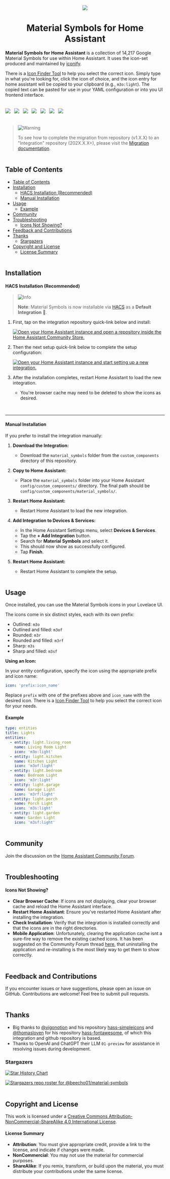 <div align="center">
    <img src="https://raw.githubusercontent.com/beecho01/material-symbols/refs/heads/main/custom_components/material_symbols/images/Banner_Image.png">
     <h1 align="center">Material Symbols for Home Assistant</h1>
</div>

**Material Symbols for Home Assistant** is a collection of 14,217 Google Material Symbols for use within Home Assistant. It uses the icon-set produced and maintained by [iconify](https://github.com/iconify/icon-sets).

There is a [Icon Finder Tool](https://beecho01.github.io/material-symbols-iconfinder/) to help you select the correct icon. Simply type in what you're looking for, click the icon of choice, and the icon entry for home assistant will be copied to your clipboard (e.g., `m3o:light`). The copied text can be pasted for use in your YAML configuration or into you UI frontend interface.

<img src="https://raw.githubusercontent.com/beecho01/material-symbols/refs/heads/main/docs/assets/images/Line.svg" alt="line break" width="100%" height="3px">


<div align="left">
  <br>
  <img src="https://img.shields.io/badge/built_for-Home_Assistant-47BFF5?style=for-the-badge"> &nbsp;
  <a href="http://creativecommons.org/licenses/by-nc-sa/4.0/"><img src="https://img.shields.io/badge/license-CC--BY--NC--SA--4.0-lightgrey?style=for-the-badge"></a> &nbsp;
  <img src="https://img.shields.io/github/downloads/beecho01/material-symbols/total?style=for-the-badge"> &nbsp;
  <img src="https://img.shields.io/github/v/release/beecho01/material-symbols?style=for-the-badge"> &nbsp;
  <img src="https://img.shields.io/github/repo-size/beecho01/material-symbols?style=for-the-badge"> &nbsp;
  <img src="https://img.shields.io/github/last-commit/beecho01/material-symbols?style=for-the-badge"> &nbsp;
  <img src="https://img.shields.io/github/issues-closed/beecho01/material-symbols/icon%20request?label=community%20requests&style=for-the-badge">
  <br>
  <br>
</div>

<img src="https://raw.githubusercontent.com/beecho01/material-symbols/refs/heads/main/docs/assets/images/Line.svg" alt="line break" width="100%" height="3px">

> <picture>
>   <source media="(prefers-color-scheme: light)" srcset="https://raw.githubusercontent.com/Mqxx/GitHub-Markdown/main/blockquotes/badge/light-theme/warning.svg">
>   <img alt="Warning" src="https://raw.githubusercontent.com/Mqxx/GitHub-Markdown/main/blockquotes/badge/dark-theme/warning.svg">
> </picture>
>
> To see how to complete the migration from repository (v1.X.X) to an "Integration" repository (202X.X.X+), please visit the [Migration documentation](https://github.com/beecho01/material-symbols/blob/main/docs/Migration.md).

<img src="https://raw.githubusercontent.com/beecho01/material-symbols/refs/heads/main/docs/assets/images/Line.svg" alt="line break" width="100%" height="3px">

## <a name="table-of-contents"></a>Table of Contents

- [Table of Contents](#table-of-contents)
- [Installation](#installation)
    - [HACS Installation (Recommended)](#hacs-installation-recommended)
    - [Manual Installation](#manual-installation)
- [Usage](#usage)
    - [Example](#example)
- [Community](#community)
- [Troubleshooting](#troubleshooting)
    - [Icons Not Showing?](#icons-not-showing)
- [Feedback and Contributions](#feedback-and-contributions)
- [Thanks](#thanks)
  - [Stargazers](#stargazers)
- [Copyright and License](#copyright-and-license)
    - [License Summary](#license-summary)

<img src="https://raw.githubusercontent.com/beecho01/material-symbols/refs/heads/main/docs/assets/images/Line.svg" alt="line break" width="100%" height="3px">

## <a name="installation"></a>Installation

#### <a name="hacs-installation-recommended"></a>HACS Installation (Recommended)

> <picture>
>   <source media="(prefers-color-scheme: light)" srcset="https://raw.githubusercontent.com/Mqxx/GitHub-Markdown/main/blockquotes/badge/light-theme/info.svg">
>   <img alt="Info" src="https://raw.githubusercontent.com/Mqxx/GitHub-Markdown/main/blockquotes/badge/dark-theme/info.svg">
> </picture><br>
>
> **Note**: Material Symbols is now installable via [HACS](https://hacs.xyz) as a **Default Integration** 🥳.


1. First, tap on the integration repository quick-link below and install:

    [![Open your Home Assistant instance and open a repository inside the Home Assistant Community Store.](https://my.home-assistant.io/badges/hacs_repository.svg)](https://my.home-assistant.io/redirect/hacs_repository/?owner=beecho01&repository=material-symbols)

2. Then the next setup quick-link below to complete the setup configuration:

    [![Open your Home Assistant instance and start setting up a new integration.](https://my.home-assistant.io/badges/config_flow_start.svg)](https://my.home-assistant.io/redirect/config_flow_start/?domain=material_symbols)

3. After the installation completes, restart Home Assistant to load the new integration.
    - You're browser cache may need to be deleted to show the icons as desired.

<br>

---

#### <a name="manual-installation"></a>Manual Installation

If you prefer to install the integration manually:

1. **Download the Integration:**

   - Download the `material_symbols` folder from the `custom_components` directory of this repository.

2. **Copy to Home Assistant:**

   - Place the `material_symbols` folder into your Home Assistant `config/custom_components/` directory. The final path should be `config/custom_components/material_symbols/`.

3. **Restart Home Assistant:**

   - Restart Home Assistant to load the new integration.
  
4. **Add Integration to Devices & Services:**

   - In the Home Assistant Settings menu, select **Devices & Services**.
   - Tap the **+ Add Integration** button.
   - Search for **Material Symbols** and select it.
   - This should now show as successfully configured.
   - Tap **Finish**.
  
5. **Restart Home Assistant:**

   - Restart Home Assistant to complete the setup.

<img src="https://raw.githubusercontent.com/beecho01/material-symbols/refs/heads/main/docs/assets/images/Line.svg" alt="line break" width="100%" height="3px">

## <a name="usage"></a>Usage

Once installed, you can use the Material Symbols icons in your Lovelace UI.

  The icons come in six distinct styles, each with its own prefix:
- Outlined: `m3o`
- Outlined and filled: `m3of`
- Rounded: `m3r`
- Rounded and filled: `m3rf`
- Sharp: `m3s`
- Sharp and filled: `m3sf`

**Using an Icon:**

  In your entity configuration, specify the icon using the appropriate prefix and icon name:

  ```yaml
  icon: 'prefix:icon_name'
  ```

  Replace `prefix` with one of the prefixes above and `icon_name` with the desired icon. There is a [Icon Finder Tool](https://beecho01.github.io/material-symbols-iconfinder/) to help you select the correct icon for your needs.

#### <a name="example"></a>Example
  ```yaml
  type: entities
  title: Lights
  entities:
    - entity: light.living_room
      name: Living Room Light
      icon: 'm3o:light'
    - entity: light.kitchen
      name: Kitchen Light
      icon: 'm3of:light'
    - entity: light.bedroom
      name: Bedroom Light
      icon: 'm3r:light'
    - entity: light.garage
      name: Garage Light
      icon: 'm3rf:light'
    - entity: light.porch
      name: Porch Light
      icon: 'm3s:light'
    - entity: light.garden
      name: Garden Light
      icon: 'm3sf:light'
  ```

<img src="https://raw.githubusercontent.com/beecho01/material-symbols/refs/heads/main/docs/assets/images/Line.svg" alt="line break" width="100%" height="3px">

## <a name="community"></a>Community
Join the discussion on the [Home Assistant Community Forum](https://community.home-assistant.io/t/material-symbols-for-home-assistant/599573).

<img src="https://raw.githubusercontent.com/beecho01/material-symbols/refs/heads/main/docs/assets/images/Line.svg" alt="line break" width="100%" height="3px">

## <a name="troubleshooting"></a>Troubleshooting
#### <a name="icons-not-showing"></a>Icons Not Showing?
 - **Clear Browser Cache**: If icons are not displaying, clear your browser cache and reload the Home Assistant interface.
 - **Restart Home Assistant**: Ensure you've restarted Home Assistant after installing the integration.
 - **Check Installation**: Verify that the integration is installed correctly and that the icons are in the right directories.
 - **Mobile Application**: Unfortunately, clearing the application cache isnt a sure-fire way to remove the existing cached icons. It has been suggested on the Community Forum thread [here](https://community.home-assistant.io/t/icons-doesnt-display-on-app/251852/15), that uninstalling the application and re-installing is the most likely way to get them to show correctly.  

<img src="https://raw.githubusercontent.com/beecho01/material-symbols/refs/heads/main/docs/assets/images/Line.svg" alt="line break" width="100%" height="3px">

## <a name="feedback-and-contributions"></a>Feedback and Contributions
If you encounter issues or have suggestions, please open an issue on GitHub.
Contributions are welcome! Feel free to submit pull requests.

<img src="https://raw.githubusercontent.com/beecho01/material-symbols/refs/heads/main/docs/assets/images/Line.svg" alt="line break" width="100%" height="3px">

## <a name="thanks"></a>Thanks
- Big thanks to [@vigonotion](https://github.com/vigonotion) and his repository [hass-simpleicons](https://github.com/vigonotion/hass-simpleicons) and [@thomasloven](https://github.com/thomasloven) for his repository [hass-fontawesome](https://github.com/thomasloven/hass-fontawesome), of which this integration and github repository is based.
- Thanks to OpenAI and ChatGPT their LLM `01-preview` for assistance in resolving issues during development.

### Stargazers
<div align="left">
    <a href="https://star-history.com/#beecho01/material-symbols&Date">
     <picture>
       <source media="(prefers-color-scheme: dark)" srcset="https://api.star-history.com/svg?repos=beecho01/material-symbols&type=Date&theme=dark" />
       <source media="(prefers-color-scheme: light)" srcset="https://api.star-history.com/svg?repos=beecho01/material-symbols&type=Date" />
       <img alt="Star History Chart" src="https://api.star-history.com/svg?repos=beecho01/material-symbols&type=Date" />
     </picture>
    </a>
</div>

[![Stargazers repo roster for @beecho01/material-symbols](https://reporoster.com/stars/beecho01/material-symbols)](https://github.com/beecho01/material-symbols/stargazers)

<img src="https://raw.githubusercontent.com/beecho01/material-symbols/refs/heads/main/docs/assets/images/Line.svg" alt="line break" width="100%" height="3px">

## <a name="copyright-and-license"></a>Copyright and License
This work is licensed under a [Creative Commons Attribution-NonCommercial-ShareAlike 4.0 International License](http://creativecommons.org/licenses/by-nc-sa/4.0/).

#### <a name="license-summary"></a>License Summary
 - **Attribution**: You must give appropriate credit, provide a link to the license, and indicate if changes were made.
 - **NonCommercial**: You may not use the material for commercial purposes.
 - **ShareAlike**: If you remix, transform, or build upon the material, you must distribute your contributions under the same license.
